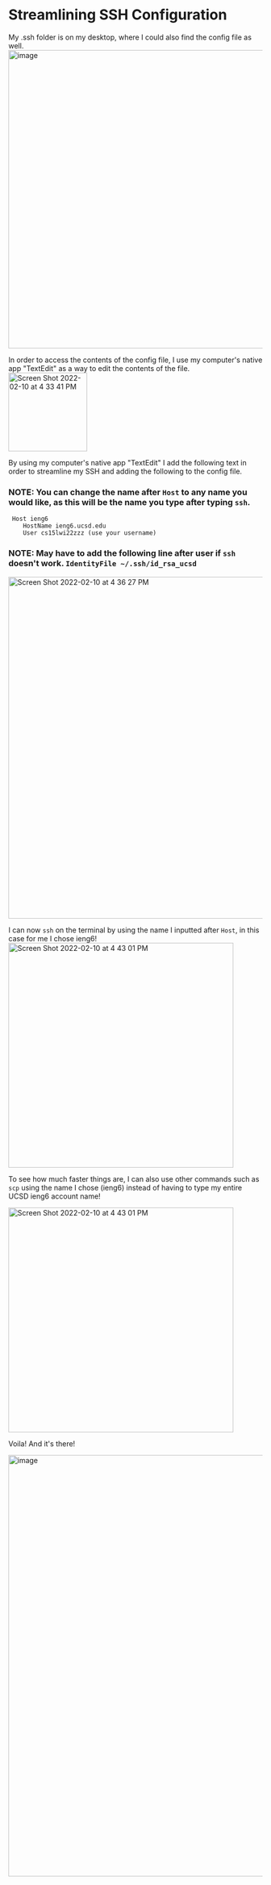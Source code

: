 # Streamlining SSH Configuration
My .ssh folder is on my desktop, where I could also find the config file as well.
<img width="592" alt="image" src="https://user-images.githubusercontent.com/97643301/153520003-d0b753bf-6975-4e9f-b6dd-e05e4d6a8bcd.png">

In order to access the contents of the config file, I use my computer's native app "TextEdit" as a way to edit the contents of the file.
<img width="156" alt="Screen Shot 2022-02-10 at 4 33 41 PM" src="https://user-images.githubusercontent.com/97643301/153520228-49f65a2f-df00-4c18-90eb-f532f77e132a.png">

By using my computer's native app "TextEdit" I add the following text in order to streamline my SSH and adding the following to the config file. 
### NOTE: You can change the name after `Host` to any name you would like, as this will be the name you type after typing `ssh`.
```
 Host ieng6
    HostName ieng6.ucsd.edu
    User cs15lwi22zzz (use your username)
```

### NOTE: May have to add the following line after user if `ssh` doesn't work. `IdentityFile ~/.ssh/id_rsa_ucsd`
<img width="678" alt="Screen Shot 2022-02-10 at 4 36 27 PM" src="https://user-images.githubusercontent.com/97643301/153520744-e17f0331-80d1-4543-a632-156629b7beb4.png">

I can now `ssh` on the terminal by using the name I inputted after `Host`, in this case for me I chose ieng6!
<img width="446" alt="Screen Shot 2022-02-10 at 4 43 01 PM" src="https://user-images.githubusercontent.com/97643301/153521243-3bd6c6c0-9ade-4605-9fb8-79fbc58d00ae.png">

To see how much faster things are, I can also use other commands such as `scp` using the name I chose (ieng6) instead of having to type my entire UCSD ieng6 account name!

<img width="446" alt="Screen Shot 2022-02-10 at 4 43 01 PM" src="https://user-images.githubusercontent.com/97643301/153521398-a641446f-dc42-4be7-84ff-7ae81157d340.png">

Voila! And it's there!

<img width="836" alt="image" src="https://user-images.githubusercontent.com/97643301/153521459-77b83454-4129-4104-9391-9281cb2c2b7b.png">



